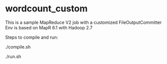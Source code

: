 # wordcount_custom
This is a sample MapReduce V2 job with a customized FileOutputCommitter
Env is based on MapR 6.1 with Hadoop 2.7

Steps to compile and run:

./compile.sh

./run.sh
